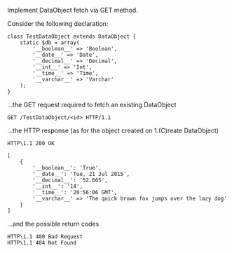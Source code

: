 Implement DataObject fetch via GET method.

Consider the following declaration:
```
class TestDataObject extends DataObject {
	static $db = array(
		'__boolean__' => 'Boolean',
		'__date__' => 'Date',
		'__decimal__' => 'Decimal',
		'__int__' => 'Int',
		'__time__' => 'Time',
		'__varchar__' => 'Varchar'
	);
}
```

...the GET request required to fetch an existing DataObject
```
GET /TestDataObject/<id> HTTP/1.1
```
...the HTTP response (as for the object created on 1.(C)reate DataObject)
```
HTTP\1.1 200 OK

[
	{
		'__boolean__': 'True',
		'__date__': 'Tue, 21 Jul 2015',
		'__decimal__': '52.665',
		'__int__': '14',
		'__time__': '20:56:06 GMT',
		'__varchar__' => 'The quick brown fox jumps over the lazy dog'
	}
]
```

...and the possible return codes
```
HTTP\1.1 400 Bad Request
HTTP\1.1 404 Not Found
```